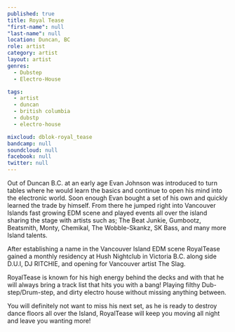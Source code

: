 ```yaml
---
published: true
title: Royal Tease
"first-name": null
"last-name": null
location: Duncan, BC
role: artist
category: artist
layout: artist
genres:
  - Dubstep
  - Electro-House

tags:
  - artist
  - duncan
  - british columbia
  - dubstp
  - electro-house

mixcloud: dblok-royal_tease
bandcamp: null
soundcloud: null
facebook: null
twitter: null
---
```

Out of Duncan B.C. at an early age Evan Johnson was introduced to turn tables where he would learn the basics and continue to open his mind into the electronic world. Soon enough Evan bought a set of his own and quickly learned the trade by himself. From there he jumped right into Vancouver Islands fast growing EDM scene and played events all over the island sharing the stage with artists such as; The Beat Junkie, Gumbootz, Beatsmith, Monty, Chemikal, The Wobble-Skankz, SK Bass, and many more Island talents.

After establishing a name in the Vancouver Island EDM scene RoyalTease gained a monthly residency at Hush Nightclub in Victoria B.C. along side D.U.I, DJ RITCHIE, and opening for Vancouver artist The Slag.

RoyalTease is known for his high energy behind the decks and with that he will always bring a track list that hits you with a bang! Playing filthy Dub-step/Drum-step, and dirty electro house without missing anything between.

You will definitely not want to miss his next set, as he is ready to destroy dance floors all over the Island, RoyalTease will keep you moving all night and leave you wanting more!
